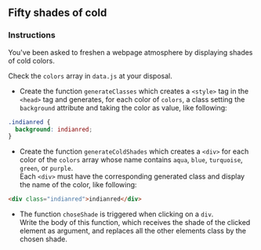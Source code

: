 ## Fifty shades of cold

### Instructions

You've been asked to freshen a webpage atmosphere by displaying shades of cold colors.

Check the `colors` array in `data.js` at your disposal.

- Create the function `generateClasses` which creates a `<style>` tag in the `<head>` tag and generates, for each color of `colors`, a class setting the `background` attribute and taking the color as value, like following:

```css
.indianred {
  background: indianred;
}
```

- Create the function `generateColdShades` which creates a `<div>` for each color of the `colors` array whose name contains `aqua`, `blue`, `turquoise`, `green`, or `purple`.\
  Each `<div>` must have the corresponding generated class and display the name of the color, like following:

```html
<div class="indianred">indianred</div>
```

- The function `choseShade` is triggered when clicking on a `div`.\
  Write the body of this function, which receives the shade of the clicked element as argument, and replaces all the other elements class by the chosen shade.
